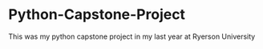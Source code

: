 # Python-Capstone-Project
This was my python capstone project in my last year at Ryerson University
